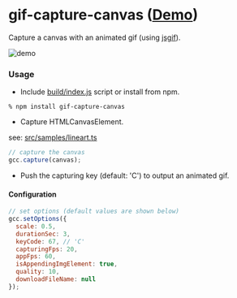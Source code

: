 # gif-capture-canvas ([Demo](https://abagames.github.io/gif-capture-canvas/index.html?lineart))

Capture a canvas with an animated gif (using [jsgif](https://github.com/antimatter15/jsgif)).

![demo](https://abagames.github.io/gif-capture-canvas/demo.gif)

### Usage

- Include [build/index.js](https://github.com/abagames/gif-capture-canvas/blob/master/build/index.js) script or install from npm.

```
% npm install gif-capture-canvas
```

- Capture HTMLCanvasElement.

see: [src/samples/lineart.ts](https://github.com/abagames/gif-capture-canvas/blob/master/src/samples/lineart.ts)

```js
// capture the canvas
gcc.capture(canvas);
```

- Push the capturing key (default: 'C') to output an animated gif.

#### Configuration

```js
// set options (default values are shown below)
gcc.setOptions({
  scale: 0.5,
  durationSec: 3,
  keyCode: 67, // 'C'
  capturingFps: 20,
  appFps: 60,
  isAppendingImgElement: true,
  quality: 10,
  downloadFileName: null
});
```
